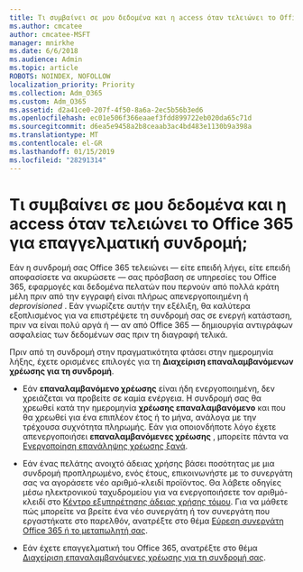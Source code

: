 ```yaml
---
title: Τι συμβαίνει σε μου δεδομένα και η access όταν τελειώνει το Office 365 για επαγγελματική συνδρομή;
ms.author: cmcatee
author: cmcatee-MSFT
manager: mnirkhe
ms.date: 6/6/2018
ms.audience: Admin
ms.topic: article
ROBOTS: NOINDEX, NOFOLLOW
localization_priority: Priority
ms.collection: Adm_O365
ms.custom: Adm_O365
ms.assetid: d2a41ce0-207f-4f50-8a6a-2ec5b56b3ed6
ms.openlocfilehash: ec01e506f366eaaef3fdd899722eb020da65c71d
ms.sourcegitcommit: d6ea5e9458a2b8ceaab3ac4bd483e1130b9a398a
ms.translationtype: MT
ms.contentlocale: el-GR
ms.lasthandoff: 01/15/2019
ms.locfileid: "28291314"
---
```

# <a name="what-happens-to-my-data-and-access-when-my-office-365-for-business-subscription-ends"></a>Τι συμβαίνει σε μου δεδομένα και η access όταν τελειώνει το Office 365 για επαγγελματική συνδρομή;

Εάν η συνδρομή σας Office 365 τελειώνει — είτε επειδή λήγει, είτε επειδή αποφασίσετε να ακυρώσετε — σας πρόσβαση σε υπηρεσίες του Office 365, εφαρμογές και δεδομένα πελατών που περνούν από πολλά κράτη μέλη πριν από την εγγραφή είναι πλήρως απενεργοποιημένη ή *deprovisioned*  . Εάν γνωρίζετε αυτήν την εξέλιξη, θα καλύτερα εξοπλισμένος για να επιστρέψετε τη συνδρομή σας σε ενεργή κατάσταση, πριν να είναι πολύ αργά ή — αν από Office 365 — δημιουργία αντιγράφων ασφαλείας των δεδομένων σας πριν τη διαγραφή τελικά. 
  
Πριν από τη συνδρομή στην πραγματικότητα φτάσει στην ημερομηνία λήξης, έχετε ορισμένες επιλογές για τη **Διαχείριση επαναλαμβανόμενων χρέωσης για τη συνδρομή**. 
  
- Εάν **επαναλαμβανόμενο χρέωσης** είναι ήδη ενεργοποιημένη, δεν χρειάζεται να προβείτε σε καμία ενέργεια. Η συνδρομή σας θα χρεωθεί κατά την ημερομηνία **χρέωσης επαναλαμβανόμενο** και που θα χρεωθεί για ένα επιπλέον έτος ή το μήνα, ανάλογα με την τρέχουσα συχνότητα πληρωμής. Εάν για οποιονδήποτε λόγο έχετε απενεργοποιήσει **επαναλαμβανόμενες χρέωσης** , μπορείτε πάντα να [Ενεργοποίηση επανάληψης χρέωσης ξανά](https://support.office.com/article/8d83b530-f4ca-47f6-a666-e5791cbacc7e).
    
- Εάν ένας πελάτης ανοιχτό άδειας χρήσης βάσει ποσότητας με μια συνδρομή προπληρωμένο, ενός έτους, επικοινωνήστε με το συνεργάτη σας να αγοράσετε νέο αριθμό-κλειδί προϊόντος. Θα λάβετε οδηγίες μέσω ηλεκτρονικού ταχυδρομείου για να ενεργοποιήσετε τον αριθμό-κλειδί στο [Κέντρο εξυπηρέτησης άδειας χρήσης τόμου](https://go.microsoft.com/fwlink/p/?LinkID=282016). Για να μάθετε πώς μπορείτε να βρείτε ένα νέο συνεργάτη ή τον συνεργάτη που εργαστήκατε στο παρελθόν, ανατρέξτε στο θέμα [Εύρεση συνεργάτη Office 365 ή το μεταπωλητή σας](https://support.office.com/article/b6c18a9b-2aed-4c84-9d75-af709160258c).
    
- Εάν έχετε επαγγελματική του Office 365, ανατρέξτε στο θέμα [Διαχείριση επαναλαμβανόμενες χρέωσης για τη συνδρομή σας](https://support.office.com/article/8d83b530-f4ca-47f6-a666-e5791cbacc7e).
    

